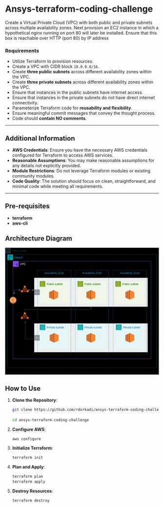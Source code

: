 # Ansys-terraform-coding-challenge
Create a Virtual Private Cloud (VPC) with both public and private subnets across multiple availability zones. Next provision an EC2 instance in which a hypothetical nginx running on port 80 will later be installed. Ensure that this box is reachable over HTTP (port 80) by IP address

### **Requirements**
- Utilize Terraform to provision resources.
- Create a VPC with CIDR block `10.0.0.0/16`.
- Create **three public subnets** across different availability zones within the VPC.
- Create **three private subnets** across different availability zones within the VPC.
- Ensure that instances in the public subnets have internet access.
- Ensure that instances in the private subnets do not have direct internet connectivity.
- Parameterize Terraform code for **reusability and flexibility**.
- Ensure meaningful commit messages that convey the thought process.
- Code should **contain NO comments**.

---

## **Additional Information**
- **AWS Credentials**: Ensure you have the necessary AWS credentials configured for Terraform to access AWS services.
- **Reasonable Assumptions**: You may make reasonable assumptions for any details not explicitly provided.
- **Module Restrictions**: Do not leverage Terraform modules or existing community modules.
- **Code Quality**: The solution should focus on clean, straightforward, and minimal code while meeting all requirements.

---

## **Pre-requisites**
- **terraform**
- **aws-cli**

## Architecture Diagram
![Architecture Diagram](Ansys_Coding_Challenge.png)

## **How to Use**

1. **Clone the Repository**:
   ```bash
   git clone https://github.com/rdorkadi/ansys-terraform-coding-challenge.git
   
   cd ansys-terraform-coding-challenge
   ```

2. **Configure AWS**:
    ```bash
    aws configure
    ```
3. **Initialize Terraform**:
    ```bash
    terraform init
    ```
4. **Plan and Apply**:
    ```bash
    terraform plan
    terraform apply
    ```
5. **Destroy Resources**:
    ```bash
    terraform destroy
    ```


